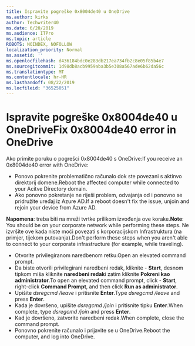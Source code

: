 ```yaml
---
title: Ispravite pogreške 0x8004de40 u OneDrive
ms.author: kirks
author: Techwriter40
ms.date: 6/20/2019
ms.audience: ITPro
ms.topic: article
ROBOTS: NOINDEX, NOFOLLOW
localization_priority: Normal
ms.assetid: ''
ms.openlocfilehash: d436184bdc0e283db217ea734fb2c8e05f85b4e7
ms.sourcegitcommit: 1d98db8acb9959aba3b5e308a567ade6b62da56c
ms.translationtype: MT
ms.contentlocale: hr-HR
ms.lasthandoff: 08/22/2019
ms.locfileid: "36525051"
---
```

# <a name="fix-0x8004de40-error-in-onedrive"></a><span data-ttu-id="63aa2-102">Ispravite pogreške 0x8004de40 u OneDrive</span><span class="sxs-lookup"><span data-stu-id="63aa2-102">Fix 0x8004de40 error in OneDrive</span></span>

<span data-ttu-id="63aa2-103">Ako primite poruku o pogrešci 0x8004de40 s OneDrive:</span><span class="sxs-lookup"><span data-stu-id="63aa2-103">If you receive an 0x8004de40 error with OneDrive:</span></span>

- <span data-ttu-id="63aa2-104">Ponovo pokrenite problematično računalo dok ste povezani s aktinvo direktorij domene.</span><span class="sxs-lookup"><span data-stu-id="63aa2-104">Reboot the affected computer while connected to your Acitve Directory domain.</span></span>
- <span data-ttu-id="63aa2-105">Ako ponovno pokretanje ne riješi problem, odvajanja od i ponovno se pridružite uređaj iz Azure AD.</span><span class="sxs-lookup"><span data-stu-id="63aa2-105">If a reboot doesn't fix the issue, unjoin and rejoin your device from Azure AD.</span></span> 

<span data-ttu-id="63aa2-106">**Napomena**: treba biti na mreži tvrtke prilikom izvođenja ove korake.</span><span class="sxs-lookup"><span data-stu-id="63aa2-106">**Note**: You should be on your corporate network while performing these steps.</span></span> <span data-ttu-id="63aa2-107">Ne izvršite ove kada niste moći povezati s korporacijskom Infrastruktura (na primjer, tijekom putovanja).</span><span class="sxs-lookup"><span data-stu-id="63aa2-107">Don't perform these steps when you aren't able to connect to your corporate infrastructure (for example, while traveling).</span></span> 

- <span data-ttu-id="63aa2-108">Otvorite privilegiranom naredbenom retku.</span><span class="sxs-lookup"><span data-stu-id="63aa2-108">Open an elevated command prompt.</span></span> 
- <span data-ttu-id="63aa2-109">Da biste otvorili privilegirani naredbeni redak, kliknite - **Start**, desnom tipkom miša kliknite **naredbeni redak**i zatim kliknite **Pokreni kao administrator**.</span><span class="sxs-lookup"><span data-stu-id="63aa2-109">To open an elevated command prompt, click - **Start**, right-click **Command Prompt**, and then click **Run as administrator**.</span></span>
- <span data-ttu-id="63aa2-110">Upišite *dsregcmd /leave* i pritisnite **Enter**.</span><span class="sxs-lookup"><span data-stu-id="63aa2-110">Type *dsregcmd /leave* and press **Enter**.</span></span>
- <span data-ttu-id="63aa2-111">Kada je dovršeno, upišite *dsregcmd /join* i pritisnite tipku **Enter**.</span><span class="sxs-lookup"><span data-stu-id="63aa2-111">When complete, type *dsregcmd /join* and press **Enter**.</span></span>
- <span data-ttu-id="63aa2-112">Kad je dovršeno, zatvorite naredbeni redak.</span><span class="sxs-lookup"><span data-stu-id="63aa2-112">When complete, close the command prompt.</span></span>
- <span data-ttu-id="63aa2-113">Ponovno pokrenite računalo i prijavite se u OneDrive.</span><span class="sxs-lookup"><span data-stu-id="63aa2-113">Reboot the computer, and log into OneDrive.</span></span>